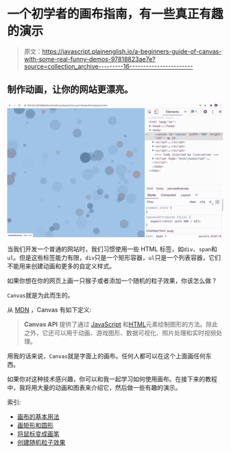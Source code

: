 # 一个初学者的画布指南，有一些真正有趣的演示

> 原文：<https://javascript.plainenglish.io/a-beginners-guide-of-canvas-with-some-real-funny-demos-97818823ae7e?source=collection_archive---------16----------------------->

## 制作动画，让你的网站更漂亮。

![](img/330730979f17d0b110e7d073a1ff1f3d.png)

当我们开发一个普通的网站时，我们习惯使用一些 HTML 标签，如`div`、`span`和`ul`。但是这些标签能力有限，`div`只是一个矩形容器，`ul`只是一个列表容器，它们不能用来创建动画和更多的自定义样式。

如果你想在你的网页上画一只猴子或者添加一个随机的粒子效果，你该怎么做？

`Canvas`就是为此而生的。

从 [MDN](https://developer.mozilla.org/en-US/docs/Web/API/Canvas_API) ，Canvas 有如下定义:

> **Canvas API** 提供了通过 [JavaScript](https://developer.mozilla.org/en-US/docs/Web/JavaScript) 和[HTML](https://developer.mozilla.org/en-US/docs/Web/HTML)元素绘制图形的方法。除此之外，它还可以用于动画、游戏图形、数据可视化、照片处理和实时视频处理。

用我的话来说，`Canvas`就是字面上的画布。任何人都可以在这个上面画任何东西。

如果你对这种技术感兴趣，你可以和我一起学习如何使用画布。在接下来的教程中，我将用大量的动画和图表来介绍它，然后做一些有趣的演示。

索引:

*   [画布的基本用法](https://bytefish.medium.com/basic-usage-of-canvas-54e3afb8aa54)
*   [画矩形和圆形](https://bytefish.medium.com/draw-rectange-and-circle-in-canvas-e7594e77a8e8)
*   [将鼠标变成画笔](https://bytefish.medium.com/turn-your-mouse-into-a-paintbrush-710d06646e76)
*   [创建随机粒子效果](https://medium.com/p/bbb8a67d494)
